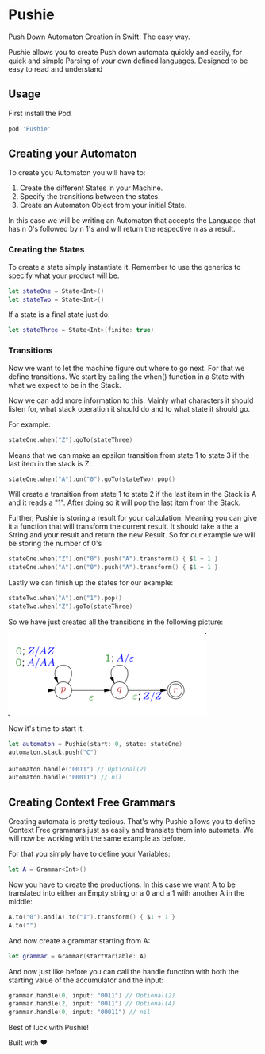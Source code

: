 # Pushie
Push Down Automaton Creation in Swift. The easy way.

Pushie allows you to create Push down automata quickly and easily, for quick and simple Parsing of your own defined languages. Designed to be easy to read and understand

## Usage

First install the Pod

```Ruby
pod 'Pushie'
```

## Creating your Automaton

To create you Automaton you will have to:
1. Create the different States in your Machine.
2. Specify the transitions between the states.
3. Create an Automaton Object from your initial State.

In this case we will be writing an Automaton that accepts the Language that has n 0's followed by n 1's and will return the respective n as a result.

### Creating the States

To create a state simply instantiate it. Remember to use the generics to specify what your product will be.

```Swift
let stateOne = State<Int>()
let stateTwo = State<Int>()
```

If a state is a final state just do:

```Swift
let stateThree = State<Int>(finite: true)
```

### Transitions

Now we want to let the machine figure out where to go next. For that we define transitions.
We start by calling the when() function in a State with what we expect to be in the Stack.

Now we can add more information to this.
Mainly what characters it should listen for, what stack operation it should do and to what state it should go.

For example:

```Swift
stateOne.when("Z").goTo(stateThree)
```

Means that we can make an epsilon transition from state 1 to state 3 if the last item in the stack is Z.

```Swift
stateOne.when("A").on("0").goTo(stateTwo).pop()
```
Will create a transition from state 1 to state 2 if the last item in the Stack is A and it reads a "1". After doing so it will pop the last item from the Stack.

Further, Pushie is storing a result for your calculation. Meaning you can give it a function that will transform the current result. It should take a the a String and your result and return the new Result. So for our example we will be storing the number of 0's

```Swift
stateOne.when("Z").on("0").push("A").transform() { $1 + 1 }
stateOne.when("A").on("0").push("A").transform() { $1 + 1 }
```

Lastly we can finish up the states for our example:

```Swift
stateTwo.when("A").on("1").pop()
stateTwo.when("Z").goTo(stateThree)
```

So we have just created all the transitions in the following picture:

![alt text](https://raw.githubusercontent.com/mathiasquintero/Pushie/master/example.png "Taken from wikipedia")

Now it's time to start it:

```Swift
let automaton = Pushie(start: 0, state: stateOne)
automaton.stack.push("C")

automaton.handle("0011") // Optional(2)
automaton.handle("00011") // nil
```

## Creating Context Free Grammars

Creating automata is pretty tedious. That's why Pushie allows you to define Context Free grammars just as easily and translate them into automata.
We will now be working with the same example as before.

For that you simply have to define your Variables:

```Swift
let A = Grammar<Int>()
```

Now you have to create the productions. In this case we want A to be translated into either an Empty string or a 0 and a 1 with another A in the middle:

```Swift
A.to("0").and(A).to("1").transform() { $1 + 1 }
A.to("")
```

And now create a grammar starting from A:

```Swift
let grammar = Grammar(startVariable: A)
```

And now just like before you can call the handle function with both the starting value of the accumulator and the input:

```Swift
grammar.handle(0, input: "0011") // Optional(2)
grammar.handle(2, input: "0011") // Optional(4)
grammar.handle(0, input: "00011") // nil
```

Best of luck with Pushie!

Built with ♥


